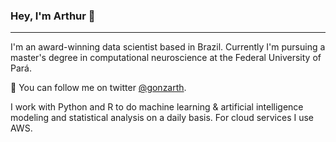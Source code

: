 ### Hey, I'm Arthur 👋

***

I'm an award-winning data scientist based in Brazil. Currently I'm pursuing a master's degree in computational neuroscience at the Federal University of Pará. 


💬  You can follow me on twitter <a href="https://twitter.com/gonzarth">@gonzarth</a>.

I work with Python and R to do machine learning & artificial intelligence modeling and statistical analysis on a daily basis. For cloud services I use AWS.
